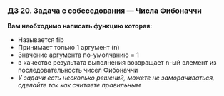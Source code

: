 ### ДЗ 20. Задача с собеседования — Числа Фибоначчи

**Вам необходимо написать функцию которая:**

- Называется fib
- Принимает только 1 аргумент (n)
- Значение аргумента по-умолчанию = 1
- в качестве результата выполнения возвращает n-ый элемент из последовательность чисел Фибоначчи
- _У задачи есть несколько решений, можете не заморачиваться, сделайте так как считаете правильным_
